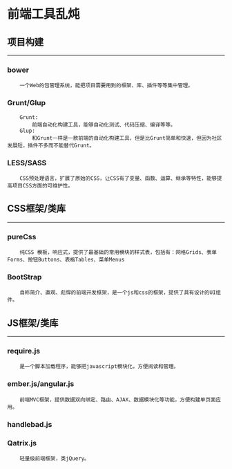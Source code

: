 前端工具乱炖
===
项目构建
---
----

### bower
		一个Web的包管理系统，能把项目需要用到的框架、库、插件等等集中管理。
### Grunt/Glup
		Grunt:
			前端自动化构建工具，能够自动化测试、代码压缩、编译等等。
		Glup:
			和Grunt一样是一款前端的自动化构建工具，但是比Grunt简单和快速，但因为社区发展短，插件不多而不能替代Grunt。
### LESS/SASS
		CSS预处理语言，扩展了原始的CSS，让CSS有了变量、函数、运算、继承等特性，能够提高项目CSS方面的可维护性。
		

CSS框架/类库
---
---

### pureCss
		纯CSS 模板，响应式，提供了最基础的常用模块的样式表，包括有：网格Grids、表单Forms、按钮Buttons、表格Tables、菜单Menus
### BootStrap
		自称简介、直观、彪悍的前端开发框架，是一个js和css的框架，提供了具有设计的UI组件。




JS框架/类库
---
---

### require.js
		是一个脚本加载程序，能够把javascript模块化，方便阅读和管理。

### ember.js/angular.js
		前端MVC框架，提供数据双向绑定、路由、AJAX、数据模块化等功能，方便构建单页面应用。

### handlebad.js 
### Qatrix.js
		轻量级前端框架，类jQuery。

